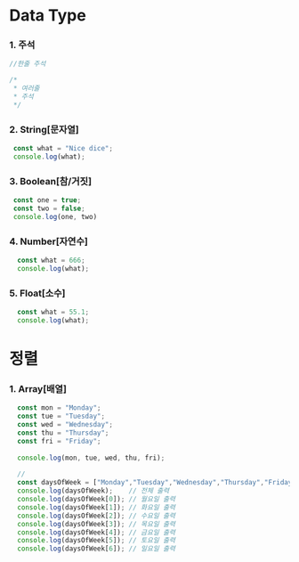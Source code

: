 Data Type
===
### 1. 주석

```javascript
//한줄 주석        

/*
 * 여러줄
 * 주석
 */
```

### 2. String[문자열]

```javascript
 const what = "Nice dice";
 console.log(what);
```

### 3. Boolean[참/거짓]

```javascript
 const one = true;
 const two = false;
 console.log(one, two)
```

### 4. Number[자연수]

```javascript
  const what = 666;
  console.log(what);
```

### 5. Float[소수]

```javascript
  const what = 55.1;
  console.log(what);
```

정렬
===
### 1. Array[배열]

```javascript
  const mon = "Monday";
  const tue = "Tuesday";
  const wed = "Wednesday";
  const thu = "Thursday";
  const fri = "Friday";
  
  console.log(mon, tue, wed, thu, fri);
  
  //
  const daysOfWeek = ["Monday","Tuesday","Wednesday","Thursday","Friday","Saturday","Sunday"];
  console.log(daysOfWeek);    // 전체 출력
  console.log(daysOfWeek[0]); // 월요일 출력
  console.log(daysOfWeek[1]); // 화요일 출력
  console.log(daysOfWeek[2]); // 수요일 출력
  console.log(daysOfWeek[3]); // 목요일 출력
  console.log(daysOfWeek[4]); // 금요일 출력
  console.log(daysOfWeek[5]); // 토요일 출력
  console.log(daysOfWeek[6]); // 일요일 출력
```
